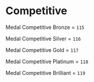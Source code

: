 # Competitive


Medal Competitive Bronze = `115`

Medal Competitive Silver = `116`

Medal Competitive Gold = `117`

Medal Competitive Platinum = `118`

Medal Competitive Brilliant = `119`
